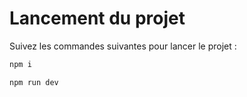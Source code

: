 # Lancement du projet

Suivez les commandes suivantes pour lancer le projet :

```bash
npm i
```

```bash
npm run dev
```